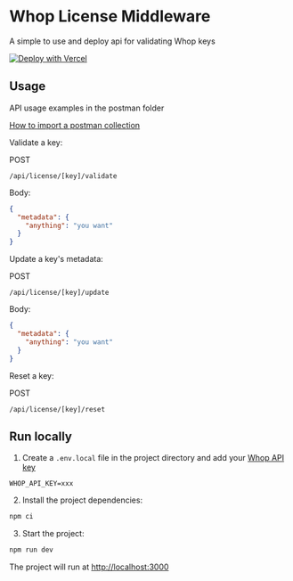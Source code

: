 # Whop License Middleware

A simple to use and deploy api for validating Whop keys

[![Deploy with Vercel](https://vercel.com/button)](https://vercel.com/new/clone?repository-url=https%3A%2F%2Fgithub.com%2FWyatt-SG%2Fwhop-license-middleware&env=WHOP_API_KEY&envDescription=Whop%20API%20Key%20from%20the%20Whop%20Dashboard&envLink=https%3A%2F%2Fdash.whop.com%2Fsettings%2Fdeveloper)

## Usage

API usage examples in the postman folder 

[How to import a postman collection](https://learning.postman.com/docs/getting-started/importing-and-exporting-data/#importing-postman-data)

Validate a key:

POST
```
/api/license/[key]/validate
```
Body:
```json
{
  "metadata": {
    "anything": "you want"
  }
}
```

Update a key's metadata:

POST
```
/api/license/[key]/update
```
Body:
```json
{
  "metadata": {
    "anything": "you want"
  }
}
```

Reset a key:

POST
```
/api/license/[key]/reset
```

## Run locally

1. Create a `.env.local` file in the project directory and add your [Whop API key](https://dash.whop.com/settings/developer)

```
WHOP_API_KEY=xxx
```

2. Install the project dependencies:

```bash
npm ci
```

3. Start the project:

```bash
npm run dev
```

The project will run at [http://localhost:3000](http://localhost:3000)
